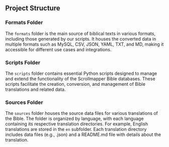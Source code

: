 ## Project Structure

### Formats Folder

The `formats` folder is the main source of biblical texts in various formats, including those generated by our scripts. It houses the converted data in multiple formats such as MySQL, CSV, JSON, YAML, TXT, and MD, making it accessible for different use cases and integrations.

### Scripts Folder

The `scripts` folder contains essential Python scripts designed to manage and extend the functionality of the Scrollmapper Bible databases. These scripts facilitate the creation, conversion, and management of Bible translations and related data.

### Sources Folder

The `sources` folder houses the source data files for various translations of the Bible. The folder is organized by language, with each language containing its respective translation directories. For example, English translations are stored in the `en` subfolder. Each translation directory includes data files (e.g., .json) and a README.md file with details about the translation.

